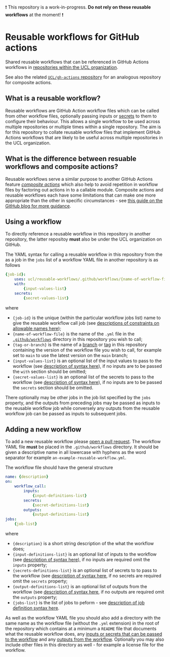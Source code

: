 :exclamation: This repository is a work-in-progress. **Do not rely on these reusable workflows** at the moment! :exclamation:

# Reusable workflows for GitHub actions

Shared reusable workflows that can be referenced in GitHub Actions workflows in [repositories within the UCL organization](https://github.com/orgs/UCL/repositories).

See also the related [`UCL/gh-actions` repository](https://github.com/UCL/gh-actions) for an analogous repository for
composite actions.

## What is a reusable workflow?

Reusable workflows are GitHub Action workflow files which can be called from other workflow files,
optionally passing inputs or [secrets](https://docs.github.com/en/rest/reference/actions#secrets) to them to configure their behaviour. 
This allows a single workflow to be used across multiple repositories or multiple times within a single repository.
The aim is for this repository to collate reusable workflow files that implement GitHub Actions workflows that are likely 
to be useful across multiple repositories in the UCL organization.

## What is the difference between resuable workflows and composite actions?

Reusable workflows serve a similar purpose to another GitHub Actions feature [_composite actions_](https://github.blog/changelog/2021-08-25-github-actions-reduce-duplication-with-action-composition/)
which also help to avoid repetition in workflow files by factoring out actions in to a callable module. 
Composite actions and reusable workflows each have some limitations that can make one more appropriate than
the other in specific circumstances - see [this guide on the GitHub blog for more guidance](https://github.blog/2022-02-10-using-reusable-workflows-github-actions/#Reusable_workflows_vs._composite_actions).

## Using a workflow

To directly reference a reusable workflow in this repository in another repository, the latter repositoy __must__ also be under the UCL organization on GitHub.

The YAML syntax for calling a reusable workflow in this repository from the as a job in the `jobs` list of a workflow YAML file in another repository is as follows

```yaml
{job-id}:
    uses: ucl/reusable-workflows/.github/workflows/{name-of-workflow-file}@{tag-or-branch}
    with:
        {input-values-list}
    secrets:
        {secret-values-list}
```

where 

  * `{job-id}` is the unique (within the particular workflow jobs list) name to give the reusable workflow call job (see [descriptions of constraints on allowable names here](https://docs.github.com/en/actions/using-workflows/workflow-syntax-for-github-actions#jobsjob_id));
  * `{name-of-workflow-file}` is the name of the `.yml` file in the [`.github/workflows`](.github/workflows) directory in this repository you wish to call;
  * `{tag-or-branch}` is the name of a [branch](https://github.com/UCL/reusable-workflows/branches) or [tag](https://github.com/UCL/reusable-workflows/tags) in this repository containing the version of the workflow file you wish to call, for example set to `main` to use the latest version on the `main` branch;
  * `{input-values-list}` is an optional list of the input values to pass to the workflow (see [description of syntax here](https://docs.github.com/en/actions/using-workflows/workflow-syntax-for-github-actions#jobsjob_idwith)), if no inputs are to be passed the `with` section should be omitted;
  * `{secret-values-list}` is an optional list of the secrets to pass to the workflow (see [description of syntax here](https://docs.github.com/en/actions/using-workflows/workflow-syntax-for-github-actions#jobsjob_idsecrets)), if no inputs are to be passed the `secrets` section should be omitted.
  
There optionally may be other jobs in the job list specified by the `jobs` property, and the outputs from preceding jobs may be passed as inputs to the reusable workflow job while conversely any outputs from the reusable workflow job can be passed as inputs to subsequent jobs.
        

## Adding a new workflow

To add a new reusable workflow please [open a pull request](https://github.com/UCL/reusable-workflows/compare). 
The workflow YAML file __must__ be placed in the `.github/workflows` directory. 
It should be given a descriptive name in all lowercase with hyphens as the word separator for example `an-example-reusable-workflow.yml`.

The workflow file should have the general structure

```yaml
name: {description}
on:
    workflow_call:
        inputs:
            {input-definitions-list}
        secrets:
            {secret-definitions-list}
        outputs:
            {output-definitions-list}
jobs:
    {job-list}
```

where

  * `{description}` is a short string description of the what the workflow does;
  * `{input-definitions-list}` is an optional list of inputs to the workflow (see [description of syntax here](https://docs.github.com/en/actions/using-workflows/workflow-syntax-for-github-actions#onworkflow_callinputs)), if no inputs are required omit the `inputs` property;
  * `{secrets-definitions-list}` is an optional list of secrets to to pass to the workflow (see [description of syntax here](https://docs.github.com/en/actions/using-workflows/workflow-syntax-for-github-actions#onworkflow_callsecrets), if no secrets are required omit the `secrets` property;
  * `{output-definitions-list}` is an optional list of outputs from the workflow (see [description of syntax here](https://docs.github.com/en/actions/using-workflows/workflow-syntax-for-github-actions#onworkflow_calloutputs), if no outputs are required omit the `outputs` property;
  * `{jobs-list}` is the list of jobs to peform - see [description of job definition syntax here](https://docs.github.com/en/actions/using-workflows/workflow-syntax-for-github-actions#jobs).

As well as the workflow YAML file you should also add a directory with the same name as the workflow file (without
the `.yml` extension) in the root of the repository which contains at a minimum a `README` file
that documents what the reusable workflow does, any 
[inputs or secrets that can be passed to the workflow](https://docs.github.com/en/actions/using-workflows/reusing-workflows#using-inputs-and-secrets-in-a-reusable-workflow) and any [outputs from the workflow](https://docs.github.com/en/actions/using-workflows/reusing-workflows#using-outputs-from-a-reusable-workflow). 
Optionally you may also include other files in this directory as well - for example a license file for the workflow.
